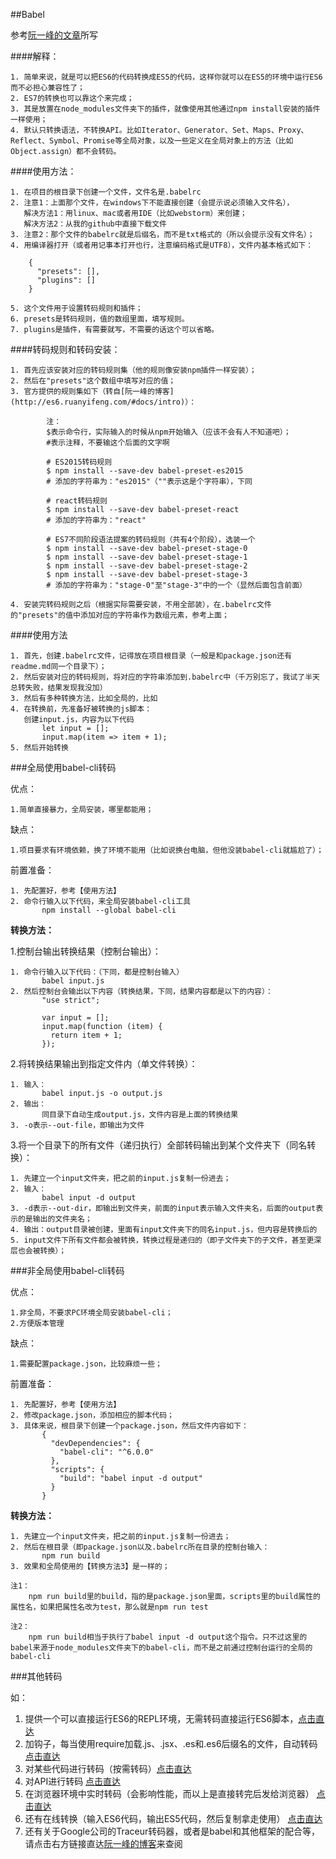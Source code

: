 ﻿##Babel

参考[阮一峰的文章](http://es6.ruanyifeng.com/#docs/intro)所写

####解释：

    1. 简单来说，就是可以把ES6的代码转换成ES5的代码，这样你就可以在ES5的环境中运行ES6而不必担心兼容性了；
    2. ES7的转换也可以靠这个来完成；
    3. 其是放置在node_modules文件夹下的插件，就像使用其他通过npm install安装的插件一样使用；
    4. 默认只转换语法，不转换API。比如Iterator、Generator、Set、Maps、Proxy、Reflect、Symbol、Promise等全局对象，以及一些定义在全局对象上的方法（比如Object.assign）都不会转码。

####使用方法：

    1. 在项目的根目录下创建一个文件，文件名是.babelrc
    2. 注意1：上面那个文件，在windows下不能直接创建（会提示说必须输入文件名），  
       解决方法1：用linux、mac或者用IDE（比如webstorm）来创建；
       解决方法2：从我的github中直接下载文件
    3. 注意2：那个文件的babelrc就是后缀名，而不是txt格式的（所以会提示没有文件名）；
    4. 用编译器打开（或者用记事本打开也行，注意编码格式是UTF8），文件内基本格式如下：

        {
          "presets": [],
          "plugins": []
        }
        
    5. 这个文件用于设置转码规则和插件；
    6. presets是转码规则，值的数组里面，填写规则。
    7. plugins是插件，有需要就写，不需要的话这个可以省略。
    

####转码规则和转码安装：

    1. 首先应该安装对应的转码规则集（他的规则像安装npm插件一样安装）；
    2. 然后在"presets"这个数组中填写对应的值；
    3. 官方提供的规则集如下（转自[阮一峰的博客](http://es6.ruanyifeng.com/#docs/intro)）：
    
            注：
            $表示命令行，实际输入的时候从npm开始输入（应该不会有人不知道吧）；
            #表示注释，不要输这个后面的文字啊
            
            # ES2015转码规则
            $ npm install --save-dev babel-preset-es2015
            # 添加的字符串为："es2015"（""表示这是个字符串），下同
            
            # react转码规则
            $ npm install --save-dev babel-preset-react
            # 添加的字符串为："react"
            
            # ES7不同阶段语法提案的转码规则（共有4个阶段），选装一个
            $ npm install --save-dev babel-preset-stage-0
            $ npm install --save-dev babel-preset-stage-1
            $ npm install --save-dev babel-preset-stage-2
            $ npm install --save-dev babel-preset-stage-3
            # 添加的字符串为："stage-0"至"stage-3"中的一个（显然后面包含前面）
            
    4. 安装完转码规则之后（根据实际需要安装，不用全部装），在.babelrc文件的"presets"的值中添加对应的字符串作为数组元素，参考上面；


####使用方法

    1. 首先，创建.babelrc文件，记得放在项目根目录（一般是和package.json还有readme.md同一个目录下）；
    2. 然后安装对应的转码规则，将对应的字符串添加到.babelrc中（千万别忘了，我试了半天总转失败，结果发现我没加）
    3. 然后有多种转换方法，比如全局的，比如
    4. 在转换前，先准备好被转换的js脚本：
       创建input.js，内容为以下代码
           let input = [];
           input.map(item => item + 1);
    5. 然后开始转换

###全局使用babel-cli转码

优点：

    1.简单直接暴力，全局安装，哪里都能用；
    
缺点：

    1.项目要求有环境依赖，换了环境不能用（比如说换台电脑，但他没装babel-cli就尴尬了）；

前置准备：

    1. 先配置好，参考【使用方法】
    2. 命令行输入以下代码，来全局安装babel-cli工具
           npm install --global babel-cli
           
**转换方法：**

1.控制台输出转换结果（控制台输出）：

    1. 命令行输入以下代码：（下同，都是控制台输入）
           babel input.js
    2. 然后控制台会输出以下内容（转换结果，下同，结果内容都是以下的内容）：
           "use strict";
           
           var input = [];
           input.map(function (item) {
             return item + 1;
           });
           
2.将转换结果输出到指定文件内（单文件转换）：

    1. 输入：
           babel input.js -o output.js
    2. 输出：
           同目录下自动生成output.js，文件内容是上面的转换结果
    3. -o表示--out-file，即输出为文件
           
3.将一个目录下的所有文件（递归执行）全部转码输出到某个文件夹下（同名转换）：

    1. 先建立一个input文件夹，把之前的input.js复制一份进去；
    2. 输入：
           babel input -d output
    3. -d表示--out-dir，即输出到文件夹，前面的input表示输入文件夹名，后面的output表示的是输出的文件夹名；
    4. 输出：output目录被创建，里面有input文件夹下的同名input.js，但内容是转换后的
    5. input文件下所有文件都会被转换，转换过程是递归的（即子文件夹下的子文件，甚至更深层也会被转换）；

###非全局使用babel-cli转码

优点：

    1.非全局，不要求PC环境全局安装babel-cli；
    2.方便版本管理
    
缺点：

    1.需要配置package.json，比较麻烦一些；
    
前置准备：

    1. 先配置好，参考【使用方法】
    2. 修改package.json，添加相应的脚本代码；
    3. 具体来说，根目录下创建一个package.json，然后文件内容如下：
           {
             "devDependencies": {
               "babel-cli": "^6.0.0"
             },
             "scripts": {
               "build": "babel input -d output"
             }
           }
           
**转换方法：**

    1. 先建立一个input文件夹，把之前的input.js复制一份进去；
    2. 然后在根目录（即package.json以及.babelrc所在目录的控制台输入：
           npm run build
    3. 效果和全局使用的【转换方法3】是一样的；

    注1：
        npm run build里的build，指的是package.json里面，scripts里的build属性的属性名，如果把属性名改为test，那么就是npm run test

    注2：
        npm run build相当于执行了babel input -d output这个指令。只不过这里的babel来源于node_modules文件夹下的babel-cli，而不是之前通过控制台运行的全局的babel-cli
        
###其他转码

如：

1. 提供一个可以直接运行ES6的REPL环境，无需转码直接运行ES6脚本，[点击直达](http://es6.ruanyifeng.com/#docs/intro#babel-node)
2. 加钩子，每当使用require加载.js、.jsx、.es和.es6后缀名的文件，自动转码[点击直达](http://es6.ruanyifeng.com/#docs/intro#babel-register)
3. 对某些代码进行转码（按需转码）[点击直达](http://es6.ruanyifeng.com/#docs/intro#babel-core)
4. 对API进行转码 [点击直达](http://es6.ruanyifeng.com/#docs/intro#babel-polyfill)
5. 在浏览器环境中实时转码（会影响性能，而以上是直接转完后发给浏览器） [点击直达](http://es6.ruanyifeng.com/#docs/intro#http://es6.ruanyifeng.com/#docs/intro#浏览器环境)
6. 还有在线转换（输入ES6代码，输出ES5代码，然后复制拿走使用） [点击直达](https://babeljs.io/repl/#?babili=false&evaluate=true&lineWrap=false&presets=es2015%2Creact%2Cstage-2&code=let%20input%20%3D%20%5B%5D%3B%0D%0Ainput.map(item%20%3D%3E%20item%20%2B%201)%3B)
7. 还有关于Google公司的Traceur转码器，或者是babel和其他框架的配合等，请点击右方链接直达[阮一峰的博客](http://es6.ruanyifeng.com/#docs/intro#与其他工具的配合)来查阅


